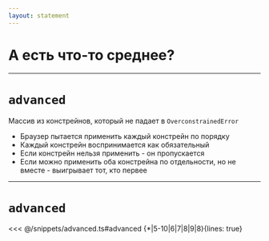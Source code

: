 ```yaml
---
layout: statement
---
```


# А есть что-то среднее?

---

# `advanced`

Массив из констрейнов, который не падает в `OverconstrainedError`

<v-clicks>

- Браузер пытается применить каждый констрейн по порядку
- Каждый констрейн воспринимается как обязательный
- Если констрейн нельзя применить - он пропускается
- Если можно применить оба констрейна по отдельности, но не вместе - выигрывает тот, кто первее

</v-clicks>

---

# `advanced`

<<< @/snippets/advanced.ts#advanced {*|5-10|6|7|8|9|8}{lines: true}

<!--
TODO: Расширить
-->
